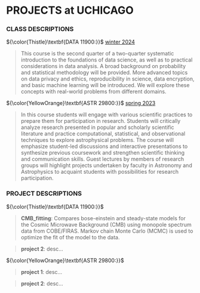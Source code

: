 # **PROJECTS at UCHICAGO**

### CLASS DESCRIPTIONS
${\color{Thistle}\textbf{DATA 11900:}}$ [winter 2024](http://collegecatalog.uchicago.edu/thecollege/datascience/)
> This course is the second quarter of a two-quarter systematic introduction to the foundations of data science, as well as to practical considerations in data analysis. A broad background on probability and statistical methodology will be provided. More advanced topics on data privacy and ethics, reproducibility in science, data encryption, and basic machine learning will be introduced. We will explore these concepts with real-world problems from different domains.

${\color{YellowOrange}\textbf{ASTR 29800:}}$ [spring 2023](http://collegecatalog.uchicago.edu/thecollege/astronomyastrophysics/)
> In this course students will engage with various scientific practices to prepare them for participation in research. Students will critically analyze research presented in popular and scholarly scientific literature and practice computational, statistical, and observational techniques to explore astrophysical problems. The course will emphasize student-led discussions and interactive presentations to synthesize previous coursework and strengthen scientific thinking and communication skills. Guest lectures by members of research groups will highlight projects undertaken by faculty in Astronomy and Astrophysics to acquaint students with possibilities for research participation.

### PROJECT DESCRIPTIONS
${\color{Thistle}\textbf{DATA 11900:}}$
> **CMB_fitting**: Compares bose-einstein and steady-state models for the Cosmic Microwave Background (CMB) using monopole spectrum data from COBE/FIRAS. Markov chain Monte Carlo (MCMC) is used to optimize the fit of the model to the data.

> **project 2**: desc...

${\color{YellowOrange}\textbf{ASTR 29800:}}$
> **project 1**: desc...

> **project 2**: desc...
